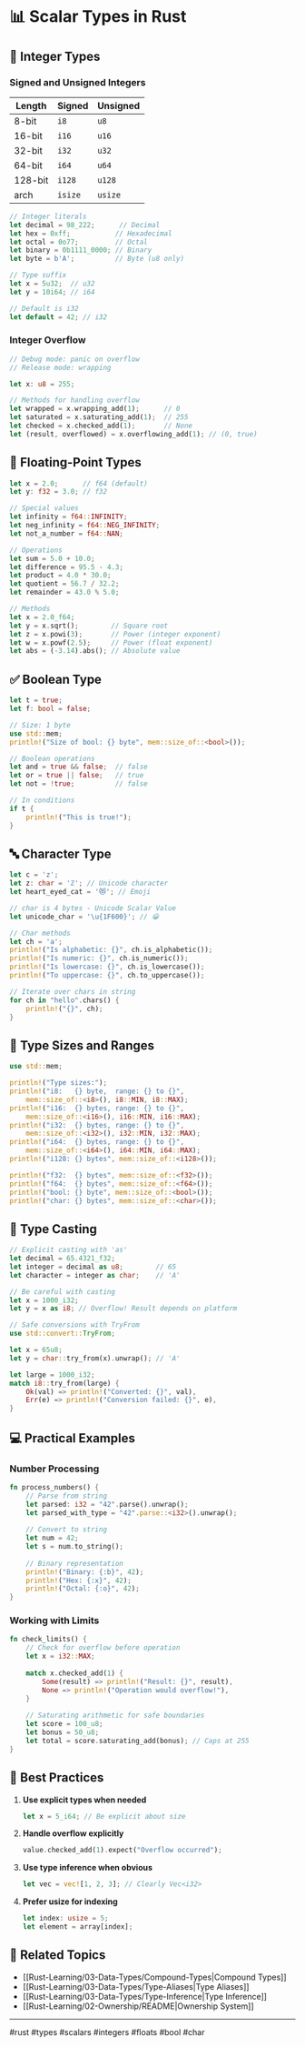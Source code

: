 # 📊 Scalar Types in Rust

## 🔢 Integer Types

### Signed and Unsigned Integers

| Length | Signed | Unsigned |
|--------|--------|----------|
| 8-bit  | `i8`   | `u8`     |
| 16-bit | `i16`  | `u16`    |
| 32-bit | `i32`  | `u32`    |
| 64-bit | `i64`  | `u64`    |
| 128-bit| `i128` | `u128`   |
| arch   | `isize`| `usize`  |

```rust
// Integer literals
let decimal = 98_222;      // Decimal
let hex = 0xff;           // Hexadecimal  
let octal = 0o77;         // Octal
let binary = 0b1111_0000; // Binary
let byte = b'A';          // Byte (u8 only)

// Type suffix
let x = 5u32;  // u32
let y = 10i64; // i64

// Default is i32
let default = 42; // i32
```

### Integer Overflow

```rust
// Debug mode: panic on overflow
// Release mode: wrapping

let x: u8 = 255;

// Methods for handling overflow
let wrapped = x.wrapping_add(1);      // 0
let saturated = x.saturating_add(1);  // 255
let checked = x.checked_add(1);       // None
let (result, overflowed) = x.overflowing_add(1); // (0, true)
```

## 🔢 Floating-Point Types

```rust
let x = 2.0;      // f64 (default)
let y: f32 = 3.0; // f32

// Special values
let infinity = f64::INFINITY;
let neg_infinity = f64::NEG_INFINITY;
let not_a_number = f64::NAN;

// Operations
let sum = 5.0 + 10.0;
let difference = 95.5 - 4.3;
let product = 4.0 * 30.0;
let quotient = 56.7 / 32.2;
let remainder = 43.0 % 5.0;

// Methods
let x = 2.0_f64;
let y = x.sqrt();        // Square root
let z = x.powi(3);       // Power (integer exponent)
let w = x.powf(2.5);     // Power (float exponent)
let abs = (-3.14).abs(); // Absolute value
```

## ✅ Boolean Type

```rust
let t = true;
let f: bool = false;

// Size: 1 byte
use std::mem;
println!("Size of bool: {} byte", mem::size_of::<bool>());

// Boolean operations
let and = true && false;  // false
let or = true || false;   // true
let not = !true;          // false

// In conditions
if t {
    println!("This is true!");
}
```

## 🔤 Character Type

```rust
let c = 'z';
let z: char = 'ℤ'; // Unicode character
let heart_eyed_cat = '😻'; // Emoji

// char is 4 bytes - Unicode Scalar Value
let unicode_char = '\u{1F600}'; // 😀

// Char methods
let ch = 'a';
println!("Is alphabetic: {}", ch.is_alphabetic());
println!("Is numeric: {}", ch.is_numeric());
println!("Is lowercase: {}", ch.is_lowercase());
println!("To uppercase: {}", ch.to_uppercase());

// Iterate over chars in string
for ch in "hello".chars() {
    println!("{}", ch);
}
```

## 📏 Type Sizes and Ranges

```rust
use std::mem;

println!("Type sizes:");
println!("i8:   {} byte,  range: {} to {}", 
    mem::size_of::<i8>(), i8::MIN, i8::MAX);
println!("i16:  {} bytes, range: {} to {}", 
    mem::size_of::<i16>(), i16::MIN, i16::MAX);
println!("i32:  {} bytes, range: {} to {}", 
    mem::size_of::<i32>(), i32::MIN, i32::MAX);
println!("i64:  {} bytes, range: {} to {}", 
    mem::size_of::<i64>(), i64::MIN, i64::MAX);
println!("i128: {} bytes", mem::size_of::<i128>());

println!("f32:  {} bytes", mem::size_of::<f32>());
println!("f64:  {} bytes", mem::size_of::<f64>());
println!("bool: {} byte", mem::size_of::<bool>());
println!("char: {} bytes", mem::size_of::<char>());
```

## 🔄 Type Casting

```rust
// Explicit casting with 'as'
let decimal = 65.4321_f32;
let integer = decimal as u8;        // 65
let character = integer as char;    // 'A'

// Be careful with casting
let x = 1000_i32;
let y = x as i8; // Overflow! Result depends on platform

// Safe conversions with TryFrom
use std::convert::TryFrom;

let x = 65u8;
let y = char::try_from(x).unwrap(); // 'A'

let large = 1000_i32;
match i8::try_from(large) {
    Ok(val) => println!("Converted: {}", val),
    Err(e) => println!("Conversion failed: {}", e),
}
```

## 💻 Practical Examples

### Number Processing
```rust
fn process_numbers() {
    // Parse from string
    let parsed: i32 = "42".parse().unwrap();
    let parsed_with_type = "42".parse::<i32>().unwrap();
    
    // Convert to string
    let num = 42;
    let s = num.to_string();
    
    // Binary representation
    println!("Binary: {:b}", 42);
    println!("Hex: {:x}", 42);
    println!("Octal: {:o}", 42);
}
```

### Working with Limits
```rust
fn check_limits() {
    // Check for overflow before operation
    let x = i32::MAX;
    
    match x.checked_add(1) {
        Some(result) => println!("Result: {}", result),
        None => println!("Operation would overflow!"),
    }
    
    // Saturating arithmetic for safe boundaries
    let score = 100_u8;
    let bonus = 50_u8;
    let total = score.saturating_add(bonus); // Caps at 255
}
```

## 🎯 Best Practices

1. **Use explicit types when needed**
   ```rust
   let x = 5_i64; // Be explicit about size
   ```

2. **Handle overflow explicitly**
   ```rust
   value.checked_add(1).expect("Overflow occurred");
   ```

3. **Use type inference when obvious**
   ```rust
   let vec = vec![1, 2, 3]; // Clearly Vec<i32>
   ```

4. **Prefer usize for indexing**
   ```rust
   let index: usize = 5;
   let element = array[index];
   ```

## 🔗 Related Topics

- [[Rust-Learning/03-Data-Types/Compound-Types|Compound Types]]
- [[Rust-Learning/03-Data-Types/Type-Aliases|Type Aliases]]
- [[Rust-Learning/03-Data-Types/Type-Inference|Type Inference]]
- [[Rust-Learning/02-Ownership/README|Ownership System]]

---
#rust #types #scalars #integers #floats #bool #char
